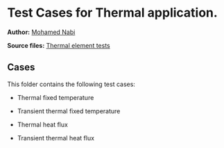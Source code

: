 # Test Cases for Thermal application.

**Author:** [Mohamed Nabi](https://github.com/mnabideltares)

**Source files:** [Thermal element tests](https://github.com/KratosMultiphysics/Kratos/tree/master/applications/GeoMechanicsApplication/tests/test_thermal_element)


## Cases
This folder contains the following test cases:

- Thermal fixed temperature
- Transient thermal fixed temperature

- Thermal heat flux
- Transient thermal heat flux



